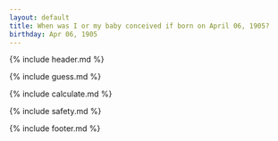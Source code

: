 ```yaml
---
layout: default
title: When was I or my baby conceived if born on April 06, 1905?
birthday: Apr 06, 1905
---
```


{% include header.md %}

{% include guess.md %}

{% include calculate.md %}

{% include safety.md %}

{% include footer.md %}



